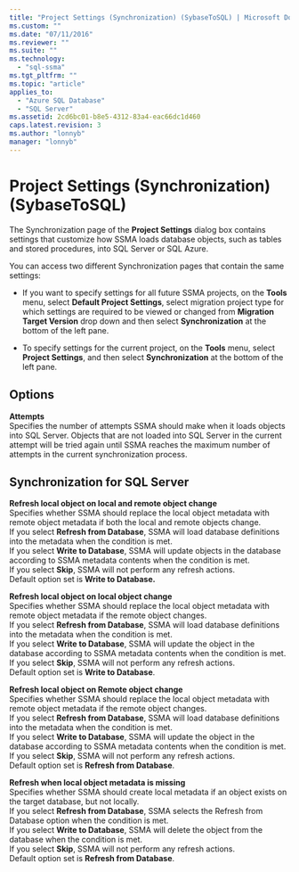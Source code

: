```yaml
---
title: "Project Settings (Synchronization) (SybaseToSQL) | Microsoft Docs"
ms.custom: ""
ms.date: "07/11/2016"
ms.reviewer: ""
ms.suite: ""
ms.technology: 
  - "sql-ssma"
ms.tgt_pltfrm: ""
ms.topic: "article"
applies_to: 
  - "Azure SQL Database"
  - "SQL Server"
ms.assetid: 2cd6bc01-b8e5-4312-83a4-eac66dc1d460
caps.latest.revision: 3
ms.author: "lonnyb"
manager: "lonnyb"
---
```

# Project Settings (Synchronization) (SybaseToSQL)
The Synchronization page of the **Project Settings** dialog box contains settings that customize how SSMA loads database objects, such as tables and stored procedures, into SQL Server or SQL Azure.  
  
You can access two different Synchronization pages that contain the same settings:  
  
-   If you want to specify settings for all future SSMA projects, on the **Tools** menu, select **Default Project Settings**, select migration project type for which settings are required to be viewed or changed from **Migration Target Version** drop down and then select **Synchronization** at the bottom of the left pane.  
  
-   To specify settings for the current project, on the **Tools** menu, select **Project Settings**, and then select **Synchronization** at the bottom of the left pane.  
  
## Options  
**Attempts**  
Specifies the number of attempts SSMA should make when it loads objects into SQL Server. Objects that are not loaded into SQL Server in the current attempt will be tried again until SSMA reaches the maximum number of attempts in the current synchronization process.  
  
## Synchronization for SQL Server  
**Refresh local object on local and remote object change**  
Specifies whether SSMA should replace the local object metadata with remote object metadata if both the local and remote objects change.  
If you select **Refresh from Database**, SSMA will load database definitions into the metadata when the condition is met.  
If you select **Write to Database**, SSMA will update objects in the database according to SSMA metadata contents when the condition is met.  
If you select **Skip**, SSMA will not perform any refresh actions.   
Default option set is **Write to Database.**  
  
**Refresh local object on local object change**  
Specifies whether SSMA should replace the local object metadata with remote object metadata if the remote object changes.  
If you select **Refresh from Database**, SSMA will load database definitions into the metadata when the condition is met.  
If you select **Write to Database**, SSMA will update the object in the database according to SSMA metadata contents when the condition is met.  
If you select **Skip**, SSMA will not perform any refresh actions.   
Default option set is **Write to Database**.  
  
**Refresh local object on Remote object change**  
Specifies whether SSMA should replace the local object metadata with remote object metadata if the remote object changes.  
If you select **Refresh from Database**, SSMA will load database definitions into the metadata when the condition is met.  
If you select **Write to Database**, SSMA will update the object in the database according to SSMA metadata contents when the condition is met.  
If you select **Skip**, SSMA will not perform any refresh actions.   
Default option set is **Refresh from Database**.  
  
**Refresh when local object metadata is missing**  
Specifies whether SSMA should create local metadata if an object exists on the target database, but not locally.  
If you select **Refresh from Database**, SSMA selects the Refresh from Database option when the condition is met.  
If you select **Write to Database**, SSMA will delete the object from the database when the condition is met.  
If you select **Skip**, SSMA will not perform any refresh actions.   
Default option set is **Refresh from Database**.  
  
